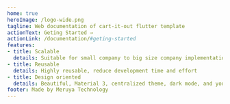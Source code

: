 ```yaml
---
home: true
heroImage: /logo-wide.png
tagline: Web documentation of cart-it-out flutter template
actionText: Geting Started →
actionLink: /documentation/#geting-started
features:
- title: Scalable
  details: Suitable for small company to big size company implementation
- title: Reusable
  details: Highly reusable, reduce development time and effort
- title: Design oriented
  details: Beautiful, Material 3, centralized theme, dark mode, and you can add your own color schemes !
footer: Made by Meruya Technology
---
```

